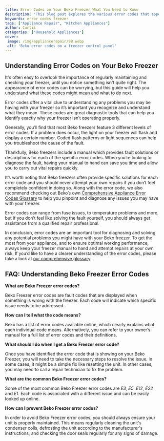 ```yaml
---
title: Error Codes on Your Beko Freezer What You Need to Know
description: "This blog post explores the various error codes that appear on Beko Freezers and offers advice on how to resolve them Learn what causes these error codes and how to fix them for better freezer performance"
keywords: error codes freezer
tags: ["Appliance Repair", "Kitchen Appliances"]
author: Curtis
categories: ["Household Appliances"]
cover: 
 image: /img/appliancerepair/98.webp
 alt: 'Beko error codes on a freezer control panel'
---
```

## Understanding Error Codes on Your Beko Freezer

It's often easy to overlook the importance of regularly maintaining and checking your freezer, until you notice something isn't quite right. The appearance of error codes can be worrying, but this guide will help you understand what these codes might mean and what to do next.

Error codes offer a vital clue to understanding any problems you may be having with your freezer so it’s important you recognize and understand what they mean. These codes are great diagnostic tools that can help you identify exactly why your freezer isn’t operating properly.
 
Generally, you’ll find that most Beko freezers feature 3 different levels of error codes. If a problem does occur, the light on your freezer will flash and display a certain number. Coded flash patterns or light sequences can help you troubleshoot the cause of the fault.

Thankfully, Beko freezers include a manual which provides fault solutions or descriptions for each of the specific error codes. When you’re looking to diagnose the fault, having your manual to hand can save you time and allow you to carry out vital repairs quickly.

It’s worth noting that Beko freezers often provide specific solutions for each error code and you should never attempt your own repairs if you don’t feel completely confident in doing so. Along with the error code, we also recommend checking out Beko’s own [Comprehensive Appliance Error Codes Glossary](./error-codes/) to help you pinpoint and diagnose any issues you may have with your freezer.

Error codes can range from fuse issues, to temperature problems and more, but if you don’t feel like solving the fault yourself, you should always get assistance from a qualified repair professional. 

In conclusion, error codes are an important tool for diagnosing and solving any potential problems you might have with your Beko freezer. To get the most from your appliance, and to ensure optimal working performance, always keep your freezer manual to hand and attempt repairs at your own risk. If you’d like to have a clearer understanding of the error codes, please take a look at [our comprehensive glossary](./error-codes/).
## FAQ: Understanding Beko Freezer Error Codes

**What are Beko Freezer error codes?**

Beko Freezer error codes are fault codes that are displayed when something is wrong with the freezer. Each code will indicate which specific issue needs to be addressed. 

**How can I tell what the code means?**

Beko has a list of error codes available online, which clearly explains what each individual code means. Alternatively, you can refer to your owner’s manual for a full list of error codes and their definitions. 

**What should I do when I get a Beko Freezer error code?**

Once you have identified the error code that is showing on your Beko Freezer, you will need to take the necessary steps to resolve the issue. In some cases, it might be a simple fix like resetting the unit. In other cases, you may need to call a repair technician to fix the problem. 

**What are the common Beko Freezer error codes?**

Some of the most common Beko Freezer error codes are *E3*, *E5*, *E12*, *E22* and *E1*. Each code is associated with a different issue and can be easily looked up online. 

**How can I prevent Beko Freezer error codes?**

In order to avoid Beko Freezer error codes, you should always ensure your unit is properly maintained. This means regularly cleaning the unit's condenser coils, defrosting the unit according to the manufacturer's instructions, and checking the door seals regularly for any signs of damage.
